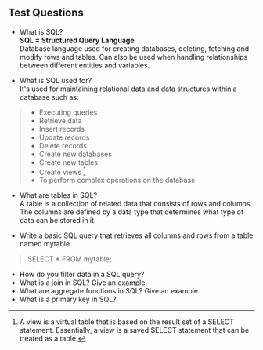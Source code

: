 ## Test Questions
 * What is SQL? <br>
__SQL = Structured Query Language__ <br>
Database language used for creating databases, deleting, fetching and modify rows and tables. Can also be used when handling relationships between different entities and variables. 

* What is SQL used for? <br>
It's used for maintaining relational data and data structures within a database such as: 
> * Executing queries 
> * Retrieve data 
> * Insert records
> * Update records
> * Delete records
> * Create new databases
> * Create new tables
> * Create views [^1]  
> * To perform complex operations on the database 

[^1]:  A view is a virtual table that is based on the result set of a SELECT statement. Essentially, a view is a saved SELECT statement that can be treated as a table.

* What are tables in SQL? <br>
A table is a collection of related data that consists of rows and columns. The columns are defined by a data type that determines what type of data can be stored in it.

* Write a basic SQL query that retrieves all columns and rows from a table named mytable. <br>
> SELECT * FROM mytable; 

* How do you filter data in a SQL query?
* What is a join in SQL? Give an example.
* What are aggregate functions in SQL? Give an example.
* What is a primary key in SQL?

